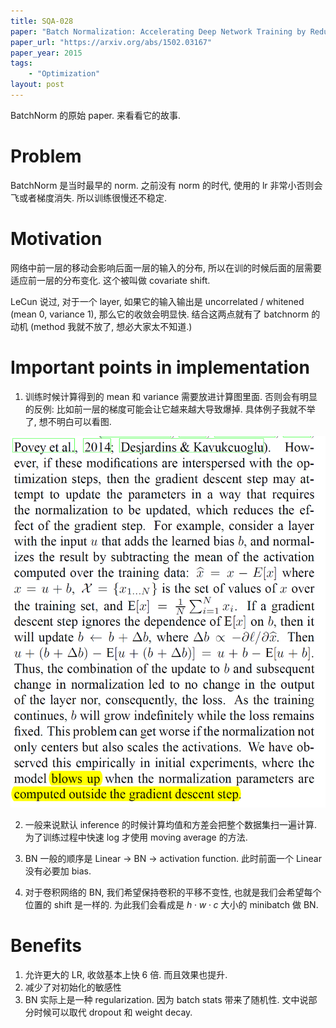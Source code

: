 ```yaml
---
title: SQA-028
paper: "Batch Normalization: Accelerating Deep Network Training by Reducing Internal Covariate Shift"
paper_url: "https://arxiv.org/abs/1502.03167" 
paper_year: 2015
tags: 
    - "Optimization"
layout: post
---
```


BatchNorm 的原始 paper. 来看看它的故事.

# Problem

BatchNorm 是当时最早的 norm. 之前没有 norm 的时代, 使用的 lr 非常小否则会飞或者梯度消失. 所以训练很慢还不稳定. 

# Motivation

网络中前一层的移动会影响后面一层的输入的分布, 所以在训的时候后面的层需要适应前一层的分布变化. 这个被叫做 covariate shift. 

LeCun 说过, 对于一个 layer, 如果它的输入输出是 uncorrelated / whitened (mean 0, variance 1), 那么它的收敛会明显快. 结合这两点就有了 batchnorm 的动机 (method 我就不放了, 想必大家太不知道.)

# Important points in implementation

1. 训练时候计算得到的 mean 和 variance 需要放进计算图里面. 否则会有明显的反例: 比如前一层的梯度可能会让它越来越大导致爆掉. 具体例子我就不举了, 想不明白可以看图.

![image not found](/papers/SQA-028/computation_graph.png)

2. 一般来说默认 inference 的时候计算均值和方差会把整个数据集扫一遍计算. 为了训练过程中快速 log 才使用 moving average 的方法.

3. BN 一般的顺序是 Linear -> BN -> activation function. 此时前面一个 Linear 没有必要加 bias.

4. 对于卷积网络的 BN, 我们希望保持卷积的平移不变性, 也就是我们会希望每个位置的 shift 是一样的. 为此我们会看成是 $h\cdot w\cdot c$ 大小的 minibatch 做 BN.

# Benefits

1. 允许更大的 LR, 收敛基本上快 6 倍. 而且效果也提升.
2. 减少了对初始化的敏感性
3. BN 实际上是一种 regularization. 因为 batch stats 带来了随机性. 文中说部分时候可以取代 dropout 和 weight decay.